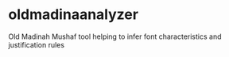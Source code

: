 # oldmadinaanalyzer
Old Madinah Mushaf tool helping to infer font characteristics and justification rules
